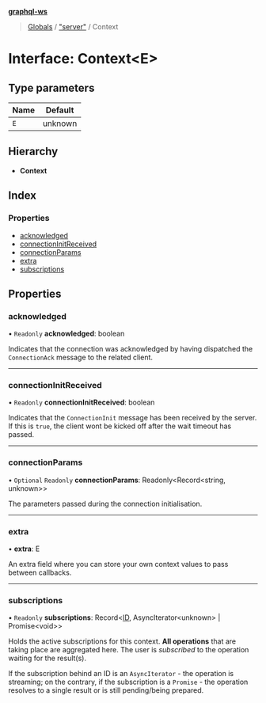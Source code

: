**[graphql-ws](../README.md)**

> [Globals](../README.md) / ["server"](../modules/_server_.md) / Context

# Interface: Context<E\>

## Type parameters

Name | Default |
------ | ------ |
`E` | unknown |

## Hierarchy

* **Context**

## Index

### Properties

* [acknowledged](_server_.context.md#acknowledged)
* [connectionInitReceived](_server_.context.md#connectioninitreceived)
* [connectionParams](_server_.context.md#connectionparams)
* [extra](_server_.context.md#extra)
* [subscriptions](_server_.context.md#subscriptions)

## Properties

### acknowledged

• `Readonly` **acknowledged**: boolean

Indicates that the connection was acknowledged
by having dispatched the `ConnectionAck` message
to the related client.

___

### connectionInitReceived

• `Readonly` **connectionInitReceived**: boolean

Indicates that the `ConnectionInit` message
has been received by the server. If this is
`true`, the client wont be kicked off after
the wait timeout has passed.

___

### connectionParams

• `Optional` `Readonly` **connectionParams**: Readonly<Record<string, unknown\>\>

The parameters passed during the connection initialisation.

___

### extra

•  **extra**: E

An extra field where you can store your own context values
to pass between callbacks.

___

### subscriptions

• `Readonly` **subscriptions**: Record<[ID](../modules/_types_.md#id), AsyncIterator<unknown\> \| Promise<void\>\>

Holds the active subscriptions for this context. **All operations**
that are taking place are aggregated here. The user is _subscribed_
to the operation waiting for the result(s).

If the subscription behind an ID is an `AsyncIterator` - the operation
is streaming; on the contrary, if the subscription is a `Promise` - the
operation resolves to a single result or is still pending/being prepared.
